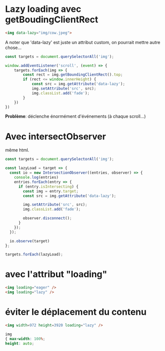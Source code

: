# Lazy loading avec getBoudingClientRect

```html
<img data-lazy="img/cow.jpeg">
``` 
A noter que 'data-lazy' est juste un attribut custom, on pourrait mettre autre chose...

```javascript
const targets = document.querySelectorAll('img');

window.addEventListener('scroll', (event) => {
    targets.forEach(img => {
        const rect = img.getBoundingClientRect().top;
        if (rect <= window.innerHeight) {
            const src = img.getAttribute('data-lazy');
            img.setAttribute('src', src);
            img.classList.add('fade');
        }
    })
})
```
**Problème**: déclenche énormément d'événements (à chaque scroll...) 

# Avec intersectObserver
même html. 

```javascript
const targets = document.querySelectorAll('img');

const lazyLoad = target => {
  const io = new IntersectionObserver((entries, observer) => {
    console.log(entries)
    entries.forEach(entry => {
      if (entry.isIntersecting) {
        const img = entry.target;
        const src = img.getAttribute('data-lazy');

        img.setAttribute('src', src);
        img.classList.add('fade');

        observer.disconnect();
      }
    });
  });

  io.observe(target)
};

targets.forEach(lazyLoad);
```

# avec l'attribut "loading"

```html
<img loading="eager" />
<img loading="lazy" />
```

# éviter le déplacement du contenu

```html
<img width=972 height=3920 loading="lazy" />
```

```css 
img 
{ max-width: 100%;
height: auto;
```
